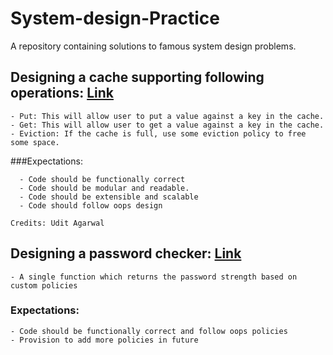 # System-design-Practice
A repository containing solutions to famous system design problems.


 ##  Designing a cache supporting following operations: [Link](src/main/scala/com/practice/cache)
    - Put: This will allow user to put a value against a key in the cache.
    - Get: This will allow user to get a value against a key in the cache.
    - Eviction: If the cache is full, use some eviction policy to free some space.
   
   ###Expectations:
   
      - Code should be functionally correct
      - Code should be modular and readable.
      - Code should be extensible and scalable
      - Code should follow oops design

    Credits: Udit Agarwal

 ## Designing a password checker: [Link](src/main/scala/com/practice/passwordChecker)
    - A single function which returns the password strength based on custom policies

   ### Expectations:
    - Code should be functionally correct and follow oops policies
    - Provision to add more policies in future